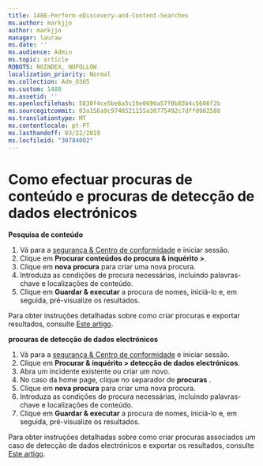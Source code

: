 ```yaml
---
title: 1488-Perform-eDiscovery-and-Content-Searches
ms.author: markjjo
author: markjjo
manager: lauraw
ms.date: ''
ms.audience: Admin
ms.topic: article
ROBOTS: NOINDEX, NOFOLLOW
localization_priority: Normal
ms.collection: Adm_O365
ms.custom: 1488
ms.assetid: ''
ms.openlocfilehash: 5830f4ce5be6a5c10e0696a57f0b83b4c5606f2b
ms.sourcegitcommit: 03a156a9c9740521155a30775492c7dff0982588
ms.translationtype: MT
ms.contentlocale: pt-PT
ms.lasthandoff: 03/22/2019
ms.locfileid: "30784002"
---
```

# <a name="how-to-perform-content-searches-and-ediscovery-searches"></a>Como efectuar procuras de conteúdo e procuras de detecção de dados electrónicos

**Pesquisa de conteúdo**

1. Vá para a [segurança & Centro de conformidade](https://protection.office.com) e iniciar sessão.
2. Clique em **Procurar conteúdos do procura & inquérito >**.
3. Clique em **nova procura** para criar uma nova procura.
4. Introduza as condições de procura necessárias, incluindo palavras-chave e localizações de conteúdo.  
5. Clique em **Guardar & executar** a procura de nomes, iniciá-lo e, em seguida, pré-visualize os resultados. 
 
Para obter instruções detalhadas sobre como criar procuras e exportar resultados, consulte [Este artigo](https://docs.microsoft.com/office365/securitycompliance/content-search).

**procuras de detecção de dados electrónicos**

1. Vá para a [segurança & Centro de conformidade](https://protection.office.com) e iniciar sessão.
2. Clique em **Procurar & inquérito > detecção de dados electrónicos**.
3. Abra um incidente existente ou criar um novo.
4. No caso da home page, clique no separador de **procuras** .  
5. Clique em **nova procura** para criar uma nova procura.
6. Introduza as condições de procura necessárias, incluindo palavras-chave e localizações de conteúdo.  
7. Clique em **Guardar & executar** a procura de nomes, iniciá-lo e, em seguida, pré-visualize os resultados.

Para obter instruções detalhadas sobre como criar procuras associados um caso de detecção de dados electrónicos e exportar os resultados, consulte [Este artigo](https://docs.microsoft.com/office365/securitycompliance/ediscovery-cases).